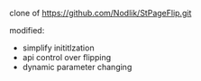 clone of https://github.com/Nodlik/StPageFlip.git

modified:
* simplify inititlzation
* api control over flipping 
* dynamic parameter changing

